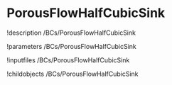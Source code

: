 <!-- MOOSE Documentation Stub: Remove this when content is added. -->

# PorousFlowHalfCubicSink
!description /BCs/PorousFlowHalfCubicSink

!parameters /BCs/PorousFlowHalfCubicSink

!inputfiles /BCs/PorousFlowHalfCubicSink

!childobjects /BCs/PorousFlowHalfCubicSink

